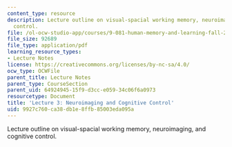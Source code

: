 ```yaml
---
content_type: resource
description: Lecture outline on visual-spacial working memory, neuroimaging, and cognitive
  control.
file: /ol-ocw-studio-app/courses/9-081-human-memory-and-learning-fall-2002/9927c760ca38db1e8ffb85003eda095a_lecnote3.pdf
file_size: 92689
file_type: application/pdf
learning_resource_types:
- Lecture Notes
license: https://creativecommons.org/licenses/by-nc-sa/4.0/
ocw_type: OCWFile
parent_title: Lecture Notes
parent_type: CourseSection
parent_uid: 64924945-15f9-d3cc-e059-34c06f6a0973
resourcetype: Document
title: 'Lecture 3: Neuroimaging and Cognitive Control'
uid: 9927c760-ca38-db1e-8ffb-85003eda095a
---
```

Lecture outline on visual-spacial working memory, neuroimaging, and cognitive control.